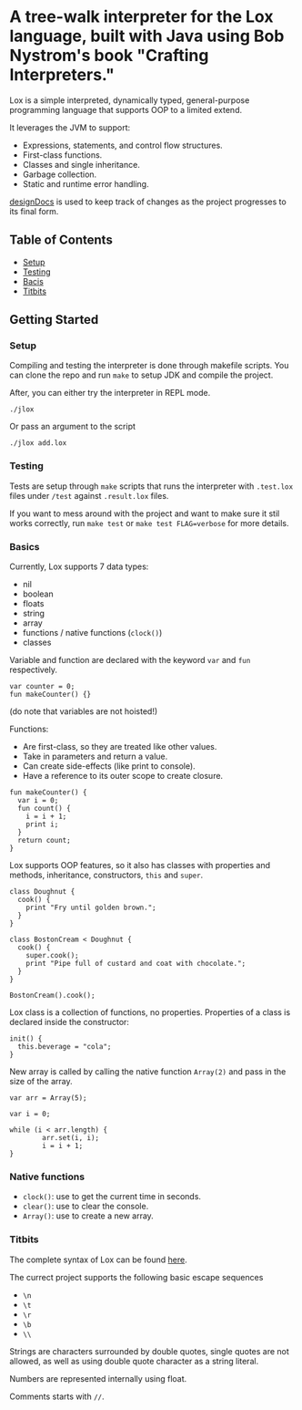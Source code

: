 # A tree-walk interpreter for the Lox language, built with Java using Bob Nystrom's book "Crafting Interpreters."
Lox is a simple interpreted, dynamically typed, general-purpose programming language that supports OOP to a limited extend. <br>

It leverages the JVM to support:
- Expressions, statements, and control flow structures.
- First-class functions.
- Classes and single inheritance.
- Garbage collection.
- Static and runtime error handling.

[designDocs](designDocs) is used to keep track of changes as the project progresses to its final form.

## Table of Contents
- [Setup](#setup)
- [Testing](#testing)
- [Bacis](#basics)
- [Titbits](#titbits)

## Getting Started
### Setup
Compiling and testing the interpreter is done through makefile scripts. You can clone the repo and run `make` to setup JDK and compile the project.

After, you can either try the interpreter in REPL mode.
```
./jlox
```
Or pass an argument to the script
```
./jlox add.lox
```
### Testing
Tests are setup through `make` scripts that runs the interpreter with `.test.lox` files under `/test` against `.result.lox` files. 

If you want to mess around with the project and want to make sure it stil works correctly, run `make test` or `make test FLAG=verbose` for more details.

### Basics
Currently, Lox supports 7 data types:
- nil
- boolean
- floats
- string
- array
- functions / native functions (`clock()`)
- classes

Variable and function are declared with the keyword `var` and `fun` respectively. <br>
```
var counter = 0;
fun makeCounter() {}
```
(do note that variables are not hoisted!)

Functions:
- Are first-class, so they are treated like other values.
- Take in parameters and return a value.
- Can create side-effects (like print to console).
- Have a reference to its outer scope to create closure.
```
fun makeCounter() {
  var i = 0;
  fun count() {
    i = i + 1;
    print i;
  }
  return count;
}
```

Lox supports OOP features, so it also has classes with properties and methods, inheritance, constructors, `this` and `super`.

```
class Doughnut {
  cook() {
    print "Fry until golden brown.";
  }
}

class BostonCream < Doughnut {
  cook() {
    super.cook();
    print "Pipe full of custard and coat with chocolate.";
  }
}

BostonCream().cook();
```
Lox class is a collection of functions, no properties. Properties of a class is declared inside the constructor:
```
init() {
  this.beverage = "cola";
}
```
New array is called by calling the native function `Array(2)` and pass in the size of the array.
```
var arr = Array(5);

var i = 0;

while (i < arr.length) {
        arr.set(i, i);
        i = i + 1;
}
```
### Native functions
- `clock()`: use to get the current time in seconds.
- `clear()`: use to clear the console.
- `Array()`: use to create a new array.

### Titbits
The complete syntax of Lox can be found [here](https://craftinginterpreters.com/appendix-i.html).

The currect project supports the following basic escape sequences
- `\n`
- `\t`
- `\r`
- `\b`
- `\\`

Strings are characters surrounded by double quotes, single quotes are not allowed, as well
as using double quote character as a string literal.

Numbers are represented internally using float.

Comments starts with `//`.

### 
